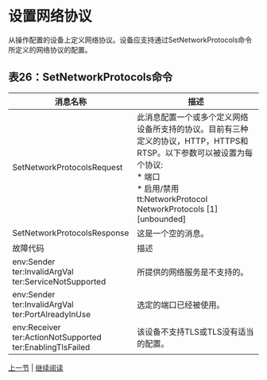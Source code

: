 # 设置网络协议

从操作配置的设备上定义网络协议。设备应支持通过SetNetworkProtocols命令所定义的网络协议的配置。

## 表26：SetNetworkProtocols命令

消息名称|描述
----|----
SetNetworkProtocolsRequest |此消息配置一个或多个定义网络设备所支持的协议。目前有三种定义的协议，HTTP，HTTPS和RTSP。以下参数可以被设置为每个协议:<br/> * 端口 <br/> * 启用/禁用 <br/>tt:NetworkProtocol NetworkProtocols [1][unbounded]
SetNetworkProtocolsResponse |这是一个空的消息。
故障代码|描述
env:Sender <br /> ter:InvalidArgVal <br /> ter:ServiceNotSupported |所提供的网络服务是不支持的。
env:Sender <br /> ter:InvalidArgVal <br /> ter:PortAlreadyInUse |选定的端口已经被使用。
env:Receiver <br /> ter:ActionNotSupported <br /> ter:EnablingTlsFailed |该设备不支持TLS或TLS没有适当的配置。

[上一节](08.02.12.md) | [继续阅读](08.02.14.md)